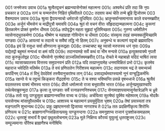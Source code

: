 001	जनमेजय उवाच
001a	श्रुत्वैतद्वचनं ब्रह्मन्व्यासेनोक्तं महात्मना
001c	अश्वमेधं प्रति तदा किं नृपः प्रचकार ह
002a	रत्नं च यन्मरुत्तेन निहितं पृथिवीतले
002c	तदवाप कथं चेति तन्मे ब्रूहि द्विजोत्तम
003	वैशम्पायन उवाच
003a	श्रुत्वा द्वैपायनवचो धर्मराजो युधिष्ठिरः
003c	भ्रातॄन्सर्वान्समानाय्य काले वचनमब्रवीत्
003e	अर्जुनं भीमसेनं च माद्रीपुत्रौ यमावपि
004a	श्रुतं वो वचनं वीराः सौहृदाद्यन्महात्मना
004c	कुरूणां हितकामेन प्रोक्तं कृष्णेन धीमता
005a	तपोवृद्धेन महता सुहृदां भूतिमिच्छता
005c	गुरुणा धर्मशीलेन व्यासेनाद्भुतकर्मणा
006a	भीष्मेण च महाप्राज्ञ गोविन्देन च धीमता
006c	संस्मृत्य तदहं सम्यक्कर्तुमिच्छामि पाण्डवाः
007a	आयत्यां च तदात्वे च सर्वेषां तद्धि नो हितम्
007c	अनुबन्धे च कल्याणं यद्वचो ब्रह्मवादिनः
008a	इयं हि वसुधा सर्वा क्षीणरत्ना कुरूद्वहाः
008c	तच्चाचष्ट बहु व्यासो मरुत्तस्य धनं नृपाः
009a	यद्येतद्वो बहुमतं मन्यध्वं वा क्षमं यदि
009c	तदानयामहे सर्वे कथं वा भीम मन्यसे
010a	इत्युक्तवाक्ये नृपतौ तदा कुरुकुलोद्वह
010c	भीमसेनो नृपश्रेष्ठं प्राञ्जलिर्वाक्यमब्रवीत्
011a	रोचते मे महाबाहो यदिदं भाषितं त्वया
011c	व्यासाख्यातस्य वित्तस्य समुपानयनं प्रति
012a	यदि तत्प्राप्नुयामेह धनमाविक्षितं प्रभो
012c	कृतमेव महाराज भवेदिति मतिर्मम
013a	ते वयं प्रणिपातेन गिरीशस्य महात्मनः
013c	तदानयाम भद्रं ते समभ्यर्च्य कपर्दिनम्
014a	तं विभुं देवदेवेशं तस्यैवानुचरांश्च तान्
014c	प्रसाद्यार्थमवाप्स्यामो नूनं वाग्बुद्धिकर्मभिः
015a	रक्षन्ते ये च तद्द्रव्यं किङ्करा रौद्रदर्शनाः
015c	ते च वश्या भविष्यन्ति प्रसन्ने वृषभध्वजे
016a	श्रुत्वैवं वदतस्तस्य वाक्यं भीमस्य भारत
016c	प्रीतो धर्मात्मजो राजा बभूवातीव भारत
016e	अर्जुनप्रमुखाश्चापि तथेत्येवाब्रुवन्मुदा
017a	कृत्वा तु पाण्डवाः सर्वे रत्नाहरणनिश्चयम्
017c	सेनामाज्ञापयामासुर्नक्षत्रेऽहनि च ध्रुवे
018a	ततो ययुः पाण्डुसुता ब्राह्मणान्स्वस्ति वाच्य च
018c	अर्चयित्वा सुरश्रेष्ठं पूर्वमेव महेश्वरम्
019a	मोदकैः पायसेनाथ मांसापूपैस्तथैव च
019c	आशास्य च महात्मानं प्रययुर्मुदिता भृशम्
020a	तेषां प्रयास्यतां तत्र मङ्गलानि शुभान्यथ
020c	प्राहुः प्रहृष्टमनसो द्विजाग्र्या नागराश्च ते
021a	ततः प्रदक्षिणीकृत्य शिरोभिः प्रणिपत्य च
021c	ब्राह्मणानग्निसहितान्प्रययुः पाण्डुनन्दनाः
022a	समनुज्ञाप्य राजानं पुत्रशोकसमाहतम्
022c	धृतराष्ट्रं सभार्यं वै पृथां पृथुललोचनाम्
023a	मूले निक्षिप्य कौरव्यं युयुत्सुं धृतराष्ट्रजम्
023c	सम्पूज्यमानाः पौरैश्च ब्राह्मणैश्च मनीषिभिः

